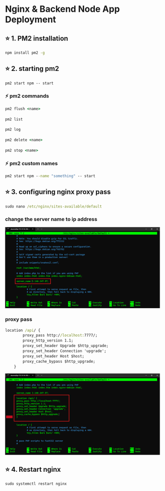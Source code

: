 # Nginx & Backend Node App Deployment

## ⭐ 1. PM2 installation

```cmd
npm install pm2 -g
```

## ⭐ 2. starting pm2

```cmd
pm2 start npm -- start
```

### ⚡ pm2 commands

```cmd
pm2 flush <name>

pm2 list

pm2 log

pm2 delete <name>

pm2 stop <name>
```

### ⚡ pm2 custom names

```cmd
pm2 start npm --name "something" -- start
```

## ⭐ 3. configuring nginx proxy pass

```cmd
sudo nano /etc/nginx/sites-available/default
```

### change the server name to ip address

![demo](../assests/demo15.png)

### proxy pass

```cmd
location /api/ {
        proxy_pass http://localhost:7777/;
        proxy_http_version 1.1;
        proxy_set_header Upgrade $http_upgrade;
        proxy_set_header Connection 'upgrade';
        proxy_set_header Host $host;
        proxy_cache_bypass $http_upgrade;
    }
```

![demo](../assests/demo16.png)

## ⭐ 4. Restart nginx

```cmd
sudo systemctl restart nginx
```
